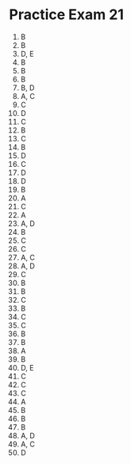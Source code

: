 # Practice Exam 21

1. B
2. B
3. D, E
4. B
5. B
6. B
7. B, D
8. A, C
9. C
10. D
11. C
12. B
13. C
14. B
15. D
16. C
17. D
18. D
19. B
20. A
21. C
22. A
23. A, D
24. B
25. C
26. C
27. A, C
28. A, D
29. C
30. B
31. B
32. C
33. B
34. C
35. C
36. B
37. B
38. A
39. B
40. D, E
41. C
42. C
43. C
44. A
45. B
46. B
47. B
48. A, D
49. A, C
50. D

